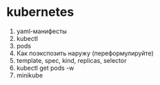 # kubernetes

1. yaml-манифесты
2. kubectl
3. pods
4. Как поэкспозить наружу (переформулируйте)
5. template, spec, kind, replicas, selector
6. kubectl get pods -w
7. minikube
